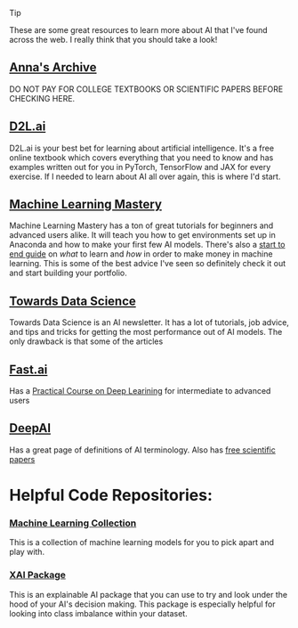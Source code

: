 >[!tip] 
>These are some great resources to learn more about AI that I've found across the web. I really think that you should take a look!

## [Anna's Archive](https://annas-archive.org/)
DO NOT PAY FOR COLLEGE TEXTBOOKS OR SCIENTIFIC PAPERS BEFORE CHECKING HERE. 
## [D2L.ai](https://d2l.ai/)
D2L.ai is your best bet for learning about artificial intelligence. It's a free online textbook which covers everything that you need to know and has examples written out for you in PyTorch, TensorFlow and JAX for every exercise. If I needed to learn about AI all over again, this is where I'd start.
## [Machine Learning Mastery](https://machinelearningmastery.com)
Machine Learning Mastery has a ton of great tutorials for beginners and advanced users alike. It will teach you how to get environments set up in Anaconda and how to make your first few AI models. There's also a [start to end guide](https://machinelearningmastery.com/start-here/#getstarted) on *what* to learn and *how* in order to make money in machine learning. This is some of the best advice I've seen so definitely check it out and start building your portfolio.
## [Towards Data Science](https://towardsdatascience.com)
Towards Data Science is an AI newsletter. It has a lot of tutorials, job advice, and tips and tricks for getting the most performance out of AI models. The only drawback is that some of the articles 
## [Fast.ai](https://www.fast.ai/)
Has a [Practical Course on Deep Learining](https://course.fast.ai/) for intermediate to advanced users
## [DeepAI](https://deepai.org/definitions)
Has a great page of definitions of AI terminology. Also has [free scientific papers](https://deepai.org/research)
# Helpful Code Repositories:
### [Machine Learning Collection](https://github.com/aladdinpersson/Machine-Learning-Collection/)
This is a collection of machine learning models for you to pick apart and play with.
### [XAI Package](https://github.com/EthicalML/xai)
This is an explainable AI package that you can use to try and look under the hood of your AI's decision making. This package is especially helpful for looking into class imbalance within your dataset.